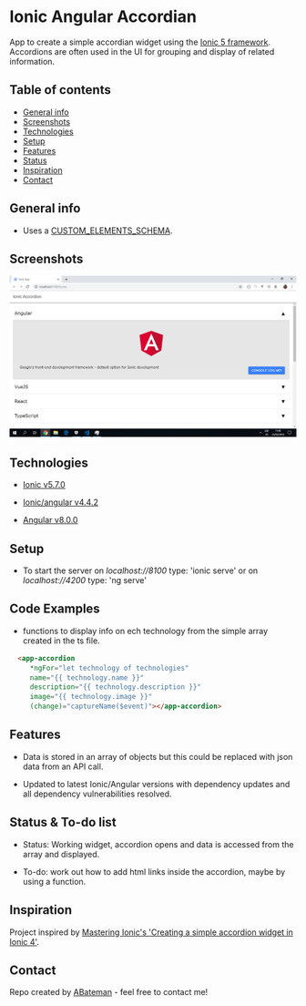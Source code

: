 # Ionic Angular Accordian

App to create a simple accordian widget using the [Ionic 5 framework](https://ionicframework.com/docs).
Accordions are often used in the UI for grouping and display of related information.

## Table of contents

* [General info](#general-info)
* [Screenshots](#screenshots)
* [Technologies](#technologies)
* [Setup](#setup)
* [Features](#features)
* [Status](#status)
* [Inspiration](#inspiration)
* [Contact](#contact)

## General info

* Uses a [CUSTOM_ELEMENTS_SCHEMA](https://angular.io/api/core/CUSTOM_ELEMENTS_SCHEMA).

## Screenshots

![Home Page](./img/accordion.png)

## Technologies

* [Ionic v5.7.0](https://ionicframework.com/)

* [Ionic/angular v4.4.2](https://www.npmjs.com/package/@ionic/angular)

* [Angular v8.0.0](https://angular.io/)

## Setup

* To start the server on _localhost://8100_ type: 'ionic serve' or on _localhost://4200_ type: 'ng serve'

## Code Examples

* functions to display info on ech technology from the simple array created in the ts file.

```html
  <app-accordion
     *ngFor="let technology of technologies"
     name="{{ technology.name }}"
     description="{{ technology.description }}"
     image="{{ technology.image }}"
     (change)="captureName($event)"></app-accordion>
```

## Features

* Data is stored in an array of objects but this could be replaced with json data from an API call.

* Updated to latest Ionic/Angular versions with dependency updates and all dependency vulnerabilities resolved.

## Status & To-do list

* Status: Working widget, accordion opens and data is accessed from the array and displayed.

* To-do: work out how to add html links inside the accordion, maybe by using a function.

## Inspiration

Project inspired by [Mastering Ionic's 'Creating a simple accordion widget in Ionic 4'](http://masteringionic.com/blog/2019-01-27-creating-a-simple-accordion-widget-in-ionic-4/).

## Contact

Repo created by [ABateman](https://www.andrewbateman.org) - feel free to contact me!
